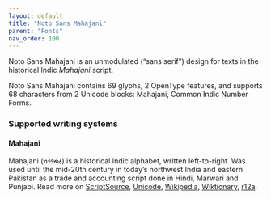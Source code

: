 ```yaml
---
layout: default
title: "Noto Sans Mahajani"
parent: "Fonts"
nav_order: 100
---
```

Noto Sans Mahajani is an unmodulated (“sans serif”) design for texts in the historical Indic _Mahajani_ script. 

Noto Sans Mahajani contains 69 glyphs, 2 OpenType features, and supports 68 characters from 2 Unicode blocks: Mahajani, Common Indic Number Forms.


### Supported writing systems


#### Mahajani

Mahajani (<span class='autonym'>𑅬𑅱𑅛𑅧𑅑‎</span>) is a historical Indic alphabet, written left-to-right. Was used until the mid-20th century in today’s northwest India and eastern Pakistan as a trade and accounting script done in Hindi, Marwari and Punjabi. Read more on [ScriptSource](https://scriptsource.org/scr/Mahj), [Unicode](https://www.unicode.org/versions/Unicode13.0.0/ch15.pdf#G89564), [Wikipedia](https://en.wikipedia.org/wiki/ISO_15924:Mahj), [Wiktionary](https://en.wiktionary.org/wiki/Category:Mahajani_script), [r12a](https://r12a.github.io/scripts/links?iso=Mahj).

